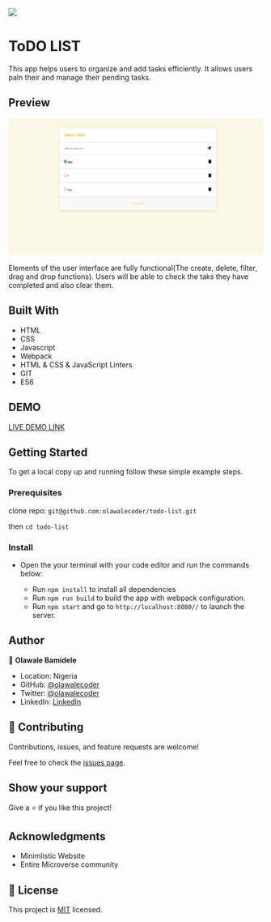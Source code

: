 ![](https://img.shields.io/badge/Microverse-blueviolet)

# ToDO LIST

This app helps users to organize and add tasks efficiently. It allows users paln their and manage their pending tasks.

## Preview
![Preview](./todo-list.png)

Elements of the user interface are fully functional(The create, delete, filter, drag and drop functions). Users will be able to check the taks they have completed and also clear them.

## Built With

- HTML 
- CSS
- Javascript
- Webpack
- HTML & CSS & JavaScript Linters
- GIT
- ES6

## DEMO

[LIVE DEMO LINK](https://olawalecoder.github.io/todo-list/)

## Getting Started

To get a local copy up and running follow these simple example steps.

### Prerequisites

clone repo: `git@github.com:olawalecoder/todo-list.git`

then
`cd todo-list`

### Install
- Open the your terminal with your code editor and run the commands below:

   - Run `npm install` to install all dependencies
   - Run `npm run build` to build the app with webpack configuration.
   - Run `npm start` and go to `http://localhost:8080//` to launch the server.

## Author

👤 **Olawale Bamidele**

- Location: Nigeria
- GitHub: [@olawalecoder](https://github.com/olawalecoder)
- Twitter: [@olawalecoder](https://twitter.com/olawalecoder)
- LinkedIn: [LinkedIn](https://linkedin.com/in/bamidele-olawale-072975142)

## 🤝 Contributing
Contributions, issues, and feature requests are welcome!

Feel free to check the [issues page](https://github.com/olawalecoder/todo-list/issues).

## Show your support
Give a ⭐️ if you like this project!

## Acknowledgments
-  Minimlistic Website
- Entire Microverse community

## 📝 License
This project is [MIT](./MIT.md) licensed.
